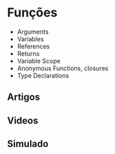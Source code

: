# Funções

- Arguments
- Variables
- References
- Returns
- Variable Scope
- Anonymous Functions, closures
- Type Declarations

## Artigos

## Videos

## Simulado